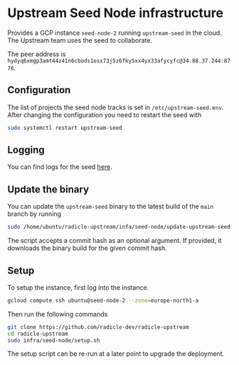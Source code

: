 # Upstream Seed Node infrastructure

Provides a GCP instance `seed-node-2` running `upstream-seed` in the cloud. The
Upstream team uses the seed to collaborate.

The peer address is `hydyq6xmgp3amt44z41n6cbods1osx73j5z6fky5xx4yx33afycyfc@34.88.37.244:8776`.

## Configuration

The list of projects the seed node tracks is set in `/etc/upstream-seed.env`.
After changing the configuration you need to restart the seed with

```bash
sudo systemctl restart upstream-seed
```

## Logging

You can find logs for the seed [here](https://cloudlogging.app.goo.gl/AEcmLeCyix5iY4AY8).

## Update the binary

You can update the `upstream-seed` binary to the latest build of the `main`
branch by running

```bash
sudo /home/ubuntu/radicle-upstream/infa/seed-node/update-upstream-seed.sh
```

The script accepts a commit hash as an optional argument. If provided, it
downloads the binary build for the given commit hash.

## Setup

To setup the instance, first log into the instance.

```bash
gcloud compute ssh ubuntu@seed-node-2 --zone=europe-north1-a
```

Then run the following commands

```bash
git clone https://github.com/radicle-dev/radicle-upstream
cd radicle-upstream
sudo infra/seed-node/setup.sh
```

The setup script can be re-run at a later point to upgrade the deployment.
